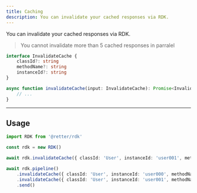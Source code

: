 ```yaml
---
title: Caching
description: You can invalidate your cached responses via RDK.
---
```


You can invalidate your cached responses via RDK.

> You cannot invalidate more than 5 cached responses in parralel

```typescript
interface InvalidateCache {
    classId?: string
    methodName?: string
    instanceId?: string
}

async function invalidateCache(input: InvalidateCache): Promise<InvalidateCacheResponse | undefined> {
    // ...
}
```

---

## Usage

```typescript
import RDK from '@retter/rdk'

const rdk = new RDK()

await rdk.invalidateCache({ classId: 'User', instanceId: 'user001', methodName: 'getProfile' })

await rdk.pipeline()
    .invalidateCache({ classId: 'User', instanceId: 'user000', methodName: 'getProfile' })
    .invalidateCache({ classId: 'User', instanceId: 'user001', methodName: 'getProfile' })
    .send()

```

